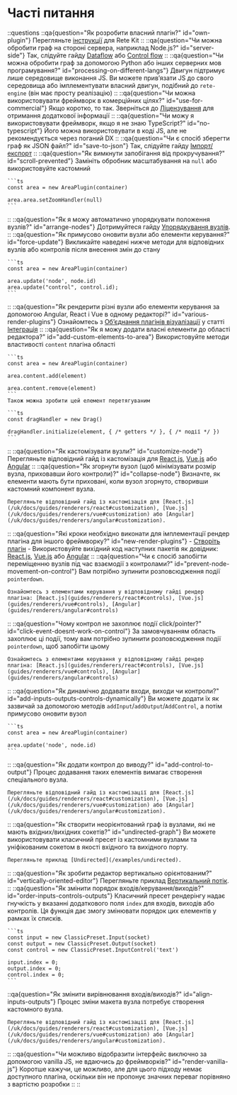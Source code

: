 # Часті питання

::questions
  ::qa{question="Як розробити власний плагін?" id="own-plugin"}
    Перегляньте [інструкції](/uk/docs/development#create-plugin) для Rete Kit
  ::
  ::qa{question="Чи можна обробити граф на стороні сервера, наприклад Node.js?" id="server-side"}
    Так, слідуйте гайду [Dataflow](/uk/docs/guides/processing/dataflow) або [Control flow](/uk/docs/guides/processing/control-flow)
  ::
  ::qa{question="Чи можна обробити граф за допомогою Python або інших серверних мов програмування?" id="processing-on-different-langs"}
    Двигун підтримує лише середовище виконання JS. Ви можете прив’язати JS до свого середовища або імплементувати власний двигун, подібний до `rete-engine` (він має просту реалізацію)
  ::
  ::qa{question="Чи можна використовувати фреймворк в комерційних цілях?" id="use-for-commercial"}
    Якщо коротко, то так. Зверніться до [Ліцензування](/uk/docs/licensing) для отримання додаткової інформації
  ::
  ::qa{question="Чи можу я використовувати фреймворк, якщо я не знаю TypeScript?" id="no-typescript"}
    Його можна використовувати в коді JS, але не рекомендується через поганий DX
  ::
  ::qa{question="Чи є спосіб зберегти граф як JSON файл?" id="save-to-json"}
    Так, слідуйте гайду [Імпорт/експорт](/uk/docs/guides/import-export)
  ::
  ::qa{question="Як вимкнути запобігання від прокручування?" id="scroll-prevented"}
    Замініть обробник масштабування на `null` або використовуйте кастомний

    ```ts
    const area = new AreaPlugin(container)

    area.area.setZoomHandler(null)
    ```
  ::
  ::qa{question="Як я можу автоматично упорядкувати положення вузлів?" id="arrange-nodes"}
    Дотримуйтеся гайду [Упорядкування вузлів](/uk/docs/guides/arrange).
  ::
  ::qa{question="Як примусово оновити вузли або елементи керування?" id="force-update"}
    Викликайте наведені нижче методи для відповідних вузлів або контролів після внесення змін до стану

    ```ts
    const area = new AreaPlugin(container)

    area.update('node', node.id)
    area.update("control", control.id);
    ```
  ::
  ::qa{question="Як рендерити різні вузли або елементи керування за допомогою Angular, React і Vue в одному редакторі?" id="various-render-plugins"}
    Ознайомтесь з [Об’єднання плагінів візуалізації](/uk/docs/concepts/integration#combine) у статті [Інтеграція](/uk/docs/concepts/integration)
  ::
  ::qa{question="Як я можу додати власні елементи до області редактора?" id="add-custom-elements-to-area"}
    Використовуйте методи властивості `content` плагіна області

    ```ts
    const area = new AreaPlugin(container)

    area.content.add(element)

    area.content.remove(element)
    ```
    Також можна зробити цей елемент перетягуваним

    ```ts
    const dragHandler = new Drag()

    dragHandler.initialize(element, { /* getters */ }, { /* події */ })
    ```
  ::
  ::qa{question="Як кастомізувати вузли?" id="customize-node"}
    Перегляньте відповідний гайд із кастомізація для [React.js](/uk/docs/guides/renderers/react#customization), [Vue.js](/uk/docs/guides/renderers/vue#customization) або [Angular](/uk/docs/guides/renderers/angular#customization)
  ::
  ::qa{question="Як згорнути вузол (щоб мінімізувати розмір вузла, приховавши його контроли)?" id="collapse-node"}
    Визначте, як елементи мають бути приховані, коли вузол згорнуто, створивши кастомний компонент вузла.

    Перегляньте відповідний гайд із кастомізація для [React.js](/uk/docs/guides/renderers/react#customization), [Vue.js](/uk/docs/guides/renderers/vue#customization) або [Angular](/uk/docs/guides/renderers/angular#customization).
  ::
  ::qa{question="Які кроки необхідно виконати для імплементації рендер плагіна для іншого фреймворку?" id="new-render-plugins"}
    - [Створіть плагін](/uk/docs/development/#create-plugin)
    - Використовуйте вихідний код наступних пакетів як довідник: [React.js](https://github.com/retejs/react-render-plugin), [Vue.js](https://github.com/retejs/vue-render-plugin) або [Angular](https://github.com/retejs/angular-render-plugin)
  ::
  ::qa{question="Чи є спосіб запобігти переміщенню вузлів під час взаємодії з контролами?" id="prevent-node-movement-on-control"}
    Вам потрібно зупинити розповсюдження події `pointerdown`.

    Ознайомтесь з елементами керування у відповідному гайді рендер плагіна: [React.js](guides/renderers/react#controls), [Vue.js](guides/renderers/vue#controls), [Angular](guides/renderers/angular#controls)
  ::
  ::qa{question="Чому контрол не захоплює події click/pointer?" id="click-event-doesnt-work-on-control"}
    За замовчуванням область захоплює ці події, тому вам потрібно зупинити розповсюдження події `pointerdown`, щоб запобігти цьому

    Ознайомтесь з елементами керування у відповідному гайді рендер плагіна: [React.js](guides/renderers/react#controls), [Vue.js](guides/renderers/vue#controls), [Angular](guides/renderers/angular#controls)
  ::
  ::qa{question="Як динамічно додавати входи, виходи чи контроли?" id="add-inputs-outputs-controls-dynamically"}
     Ви можете додати їх як зазвичай за допомогою методів `addInput`/`addOutput`/`AddControl`, а потім примусово оновити вузол

    ```ts
    const area = new AreaPlugin(container)

    area.update('node', node.id)
    ```
  ::
  ::qa{question="Як додати контрол до виводу?" id="add-control-to-output"}
    Процес додавання таких елементів вимагає створення спеціального вузла.

    Перегляньте відповідний гайд із кастомізації для [React.js](/uk/docs/guides/renderers/react#customization), [Vue.js](/uk/docs/guides/renderers/vue#customization) або [Angular](/uk/docs/guides/renderers/angular#customization).
  ::
  ::qa{question="Як створити неорієнтований граф із вузлами, які не мають вхідних/вихідних сокетів?" id="undirected-graph"}
    Ви можете використовувати класичний пресет із кастомними вузлами та уніфікованим сокетом в якості вхідного та вихідного порту.

    Перегляньте приклад [Undirected](/examples/undirected).
  ::
  ::qa{question="Як зробити редактор вертикально орієнтованим?" id="vertically-oriented-editor"}
    Перегляньте приклад [Вертикальний потік](/uk/examples/vertical-flow).
  ::
  ::qa{question="Як змінити порядок входів/керування/виходів?" id="order-inputs-controls-outputs"}
    Класичний пресет рендерінгу надає гнучкість у вказанні додаткового поля `index` для входів, виходів або контролів. Ця функція дає змогу змінювати порядок цих елементів у рамках їх списків.

    ```ts
    const input = new ClassicPreset.Input(socket)
    const output = new ClassicPreset.Output(socket)
    const control = new ClassicPreset.InputControl('text')

    input.index = 0;
    output.index = 0;
    control.index = 0;
    ```
  ::qa{question="Як змінити вирівнювання входів/виходів?" id="align-inputs-outputs"}
    Процес зміни макета вузла потребує створення кастомного вузла.

    Перегляньте відповідний гайд із кастомізації для [React.js](/uk/docs/guides/renderers/react#customization), [Vue.js](/uk/docs/guides/renderers/vue#customization) або [Angular](/uk/docs/guides/renderers/angular#customization).
  ::
  ::qa{question="Чи можливо відобразити інтерфейс виключно за допомогою vanilla JS, не вдаючись до фреймворків?" id="render-vanilla-js"}
    Коротше кажучи, це можливо, але для цього підходу немає доступного плагіна, оскільки він не пропонує значних переваг порівняно з вартістю розробки
  ::
::
